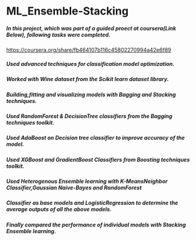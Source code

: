 # ML_Ensemble-Stacking

##### In this project, which was part of a guided proect at coursera(Link Below), following tasks were completed.
https://coursera.org/share/fb464107b116c45802270994a42e6f89

##### Used advanced techniques for classification model optimization.
##### Worked with Wine dataset from the Scikit learn dataset library.
##### Building,fitting and visualizing models with Bagging and Stacking techniques.
##### Used RandomForest & DecisionTree classifiers from the Bagging techniques toolkit.
##### Used AdaBoost on Decision tree classifier to improve accuracy of the model.
##### Used XGBoost and GradientBoost Classifiers from Boosting techniques toolkit.
##### Used Heterogenous Ensemble learning with K-MeansNeighbor Classifier,Gaussian Naive-Bayes and RandomForest
#####  Classifier as base models and LogisticRegression to determine the average outputs of all the above models.
##### Finally compared the performance of individual models with Stacking Ensemble learning. 

